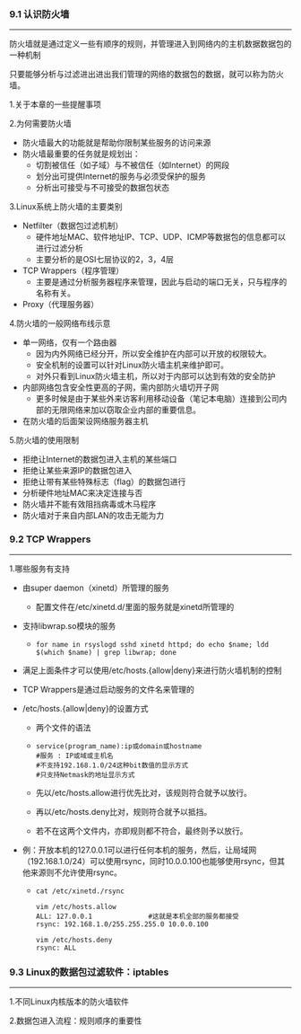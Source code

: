 ### 9.1 认识防火墙

***

​	防火墙就是通过定义一些有顺序的规则，并管理进入到网络内的主机数据数据包的一种机制

​	只要能够分析与过滤进出进出我们管理的网络的数据包的数据，就可以称为防火墙。

1.关于本章的一些提醒事项

2.为何需要防火墙

+ 防火墙最大的功能就是帮助你限制某些服务的访问来源
+ 防火墙最重要的任务就是规划出：
  + 切割被信任（如子域）与不被信任（如Internet）的网段
  + 划分出可提供Internet的服务与必须受保护的服务
  + 分析出可接受与不可接受的数据包状态

3.Linux系统上防火墙的主要类别

+ Netfilter（数据包过滤机制）
  + 硬件地址MAC、软件地址IP、TCP、UDP、ICMP等数据包的信息都可以进行过滤分析
  + 主要分析的是OSI七层协议的2，3，4层
+ TCP Wrappers（程序管理）
  + 主要是通过分析服务器程序来管理，因此与启动的端口无关，只与程序的名称有关。
+ Proxy（代理服务器）



4.防火墙的一般网络布线示意

+ 单一网络，仅有一个路由器
  + 因为内外网络已经分开，所以安全维护在内部可以开放的权限较大。
  + 安全机制的设置可以针对Linux防火墙主机来维护即可。
  + 对外只看到Linux防火墙主机，所以对于内部可以达到有效的安全防护
+ 内部网络包含安全性更高的子网，需内部防火墙切开子网
  + 更多时候是由于某些外来访客利用移动设备（笔记本电脑）连接到公司内部的无限网络来加以窃取企业内部的重要信息。
+ 在防火墙的后面架设网络服务器主机



5.防火墙的使用限制

+ 拒绝让Internet的数据包进入主机的某些端口
+ 拒绝让某些来源IP的数据包进入
+ 拒绝让带有某些特殊标志（flag）的数据包进行
+ 分析硬件地址MAC来决定连接与否
+ 防火墙并不能有效阻挡病毒或木马程序
+ 防火墙对于来自内部LAN的攻击无能为力



### 9.2 TCP Wrappers

***

1.哪些服务有支持

+ 由super daemon（xinetd）所管理的服务

  + 配置文件在/etc/xinetd.d/里面的服务就是xinetd所管理的

+ 支持libwrap.so模块的服务

  + ```shell
    for name in rsyslogd sshd xinetd httpd; do echo $name; ldd $(which $name) | grep libwrap; done
    ```

+ 满足上面条件才可以使用/etc/hosts.{allow|deny}来进行防火墙机制的控制

+ TCP Wrappers是通过启动服务的文件名来管理的



+ /etc/hosts.{allow|deny}的设置方式

  + 两个文件的语法

  + ```shell
    service(program_name):ip或domain或hostname
    #服务 : IP或域或主机名
    #不支持192.168.1.0/24这种bit数值的显示方式
    #只支持Netmask的地址显示方式
    ```

  + 先以/etc/hosts.allow进行优先比对，该规则符合就予以放行。

  + 再以/etc/hosts.deny比对，规则符合就予以抵挡。

  + 若不在这两个文件内，亦即规则都不符合，最终则予以放行。

+ 例：开放本机的127.0.0.1可以进行任何本机的服务，然后，让局域网（192.168.1.0/24）可以使用rsync，同时10.0.0.100也能够使用rsync，但其他来源则不允许使用rsync。

  + ```shell
    cat /etc/xinetd./rsync
    
    vim /etc/hosts.allow
    ALL: 127.0.0.1				#这就是本机全部的服务都接受
    rsync: 192.168.1.0/255.255.255.0 10.0.0.100
    
    vim /etc/hosts.deny
    rsync: ALL
    ```



### 9.3 Linux的数据包过滤软件：iptables

***

1.不同Linux内核版本的防火墙软件

2.数据包进入流程：规则顺序的重要性

